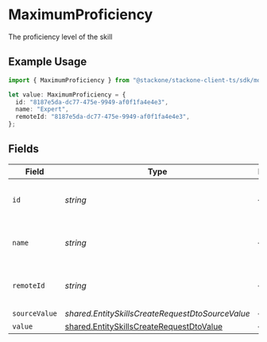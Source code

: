 # MaximumProficiency

The proficiency level of the skill

## Example Usage

```typescript
import { MaximumProficiency } from "@stackone/stackone-client-ts/sdk/models/shared";

let value: MaximumProficiency = {
  id: "8187e5da-dc77-475e-9949-af0f1fa4e4e3",
  name: "Expert",
  remoteId: "8187e5da-dc77-475e-9949-af0f1fa4e4e3",
};
```

## Fields

| Field                                                                                                       | Type                                                                                                        | Required                                                                                                    | Description                                                                                                 | Example                                                                                                     |
| ----------------------------------------------------------------------------------------------------------- | ----------------------------------------------------------------------------------------------------------- | ----------------------------------------------------------------------------------------------------------- | ----------------------------------------------------------------------------------------------------------- | ----------------------------------------------------------------------------------------------------------- |
| `id`                                                                                                        | *string*                                                                                                    | :heavy_minus_sign:                                                                                          | Unique identifier                                                                                           | 8187e5da-dc77-475e-9949-af0f1fa4e4e3                                                                        |
| `name`                                                                                                      | *string*                                                                                                    | :heavy_minus_sign:                                                                                          | The name associated with this proficiency                                                                   | Expert                                                                                                      |
| `remoteId`                                                                                                  | *string*                                                                                                    | :heavy_minus_sign:                                                                                          | Provider's unique identifier                                                                                | 8187e5da-dc77-475e-9949-af0f1fa4e4e3                                                                        |
| `sourceValue`                                                                                               | *shared.EntitySkillsCreateRequestDtoSourceValue*                                                            | :heavy_minus_sign:                                                                                          | N/A                                                                                                         |                                                                                                             |
| `value`                                                                                                     | [shared.EntitySkillsCreateRequestDtoValue](../../../sdk/models/shared/entityskillscreaterequestdtovalue.md) | :heavy_minus_sign:                                                                                          | N/A                                                                                                         |                                                                                                             |